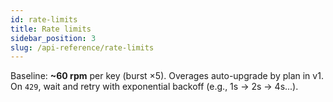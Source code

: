 ```yaml
---
id: rate-limits
title: Rate limits
sidebar_position: 3
slug: /api-reference/rate-limits
---
```


Baseline: **~60 rpm** per key (burst ×5). Overages auto-upgrade by plan in v1.  
On `429`, wait and retry with exponential backoff (e.g., 1s → 2s → 4s...).
